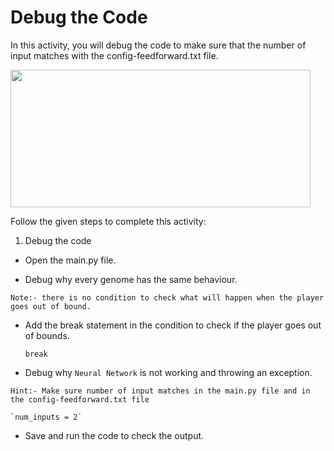 Debug the Code
================

In this activity, you will debug the code to make sure that the number of input matches with the config-feedforward.txt file.


<img src= "https://media.slid.es/uploads/1525749/images/10589181/sa3__1_.gif" width = "480" height = "220">



Follow the given steps to complete this activity:


1. Debug the code


* Open the main.py file.


* Debug why every genome has the same behaviour.

`Note:- there is no condition to check what will happen when the player goes out of bound.`

* Add the break statement in the condition to check if the player goes out of bounds.

    `break`

* Debug why `Neural Network` is not working and throwing an exception.

`Hint:- Make sure number of input matches in the main.py file and in the config-feedforward.txt file`

    `num_inputs = 2`
                     
* Save and run the code to check the output.